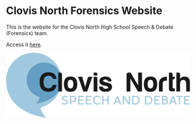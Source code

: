# Clovis North Forensics Website
This is the website for the Clovis North High School Speech & Debate (Forensics) team.  

Access it [here](https://clovisnorthforensics.org/).

![picture](src/assets/images/logo1.png)
